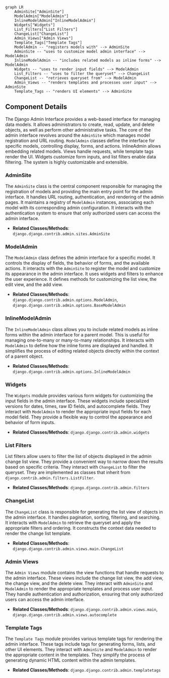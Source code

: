```mermaid
graph LR
    AdminSite["AdminSite"]
    ModelAdmin["ModelAdmin"]
    InlineModelAdmin["InlineModelAdmin"]
    Widgets["Widgets"]
    List_Filters["List Filters"]
    ChangeList["ChangeList"]
    Admin_Views["Admin Views"]
    Template_Tags["Template Tags"]
    ModelAdmin -- "registers models with" --> AdminSite
    AdminSite -- "uses to customize model admin interface" --> ModelAdmin
    InlineModelAdmin -- "includes related models as inline forms" --> ModelAdmin
    Widgets -- "uses to render input fields" --> ModelAdmin
    List_Filters -- "uses to filter the queryset" --> ChangeList
    ChangeList -- "retrieves queryset from" --> ModelAdmin
    Admin_Views -- "renders templates and processes user input" --> AdminSite
    Template_Tags -- "renders UI elements" --> AdminSite
```

## Component Details

The Django Admin Interface provides a web-based interface for managing data models. It allows administrators to create, read, update, and delete objects, as well as perform other administrative tasks. The core of the admin interface revolves around the `AdminSite` which manages model registration and URL routing. `ModelAdmin` classes define the interface for specific models, controlling display, forms, and actions. InlineAdmin allows embedding related models. Views handle requests, while template tags render the UI. Widgets customize form inputs, and list filters enable data filtering. The system is highly customizable and extensible.

### AdminSite
The `AdminSite` class is the central component responsible for managing the registration of models and providing the main entry point for the admin interface. It handles URL routing, authentication, and rendering of the admin pages. It maintains a registry of `ModelAdmin` instances, associating each model with its corresponding admin configuration. It interacts with the authentication system to ensure that only authorized users can access the admin interface.
- **Related Classes/Methods**: `django.django.contrib.admin.sites.AdminSite`

### ModelAdmin
The `ModelAdmin` class defines the admin interface for a specific model. It controls the display of fields, the behavior of forms, and the available actions. It interacts with the `AdminSite` to register the model and customize its appearance in the admin interface. It uses widgets and filters to enhance the user experience. It defines methods for customizing the list view, the edit view, and the add view.
- **Related Classes/Methods**: `django.django.contrib.admin.options.ModelAdmin`, `django.django.contrib.admin.options.BaseModelAdmin`

### InlineModelAdmin
The `InlineModelAdmin` class allows you to include related models as inline forms within the admin interface for a parent model. This is useful for managing one-to-many or many-to-many relationships. It interacts with `ModelAdmin` to define how the inline forms are displayed and handled. It simplifies the process of editing related objects directly within the context of a parent object.
- **Related Classes/Methods**: `django.django.contrib.admin.options.InlineModelAdmin`

### Widgets
The `Widgets` module provides various form widgets for customizing the input fields in the admin interface. These widgets include specialized versions for dates, times, raw ID fields, and autocomplete fields. They interact with `ModelAdmin` to render the appropriate input fields for each model field. They provide a flexible way to control the appearance and behavior of form inputs.
- **Related Classes/Methods**: `django.django.contrib.admin.widgets`

### List Filters
List filters allow users to filter the list of objects displayed in the admin change list view. They provide a convenient way to narrow down the results based on specific criteria. They interact with `ChangeList` to filter the queryset. They are implemented as classes that inherit from `django.contrib.admin.filters.ListFilter`.
- **Related Classes/Methods**: `django.django.contrib.admin.filters`

### ChangeList
The `ChangeList` class is responsible for generating the list view of objects in the admin interface. It handles pagination, sorting, filtering, and searching. It interacts with `ModelAdmin` to retrieve the queryset and apply the appropriate filters and ordering. It constructs the context data needed to render the change list template.
- **Related Classes/Methods**: `django.django.contrib.admin.views.main.ChangeList`

### Admin Views
The `Admin Views` module contains the view functions that handle requests to the admin interface. These views include the change list view, the add view, the change view, and the delete view. They interact with `AdminSite` and `ModelAdmin` to render the appropriate templates and process user input. They handle authentication and authorization, ensuring that only authorized users can access the admin interface.
- **Related Classes/Methods**: `django.django.contrib.admin.views.main`, `django.django.contrib.admin.views.autocomplete`

### Template Tags
The `Template Tags` module provides various template tags for rendering the admin interface. These tags include tags for generating forms, lists, and other UI elements. They interact with `AdminSite` and `ModelAdmin` to render the appropriate content in the templates. They simplify the process of generating dynamic HTML content within the admin templates.
- **Related Classes/Methods**: `django.django.contrib.admin.templatetags`
